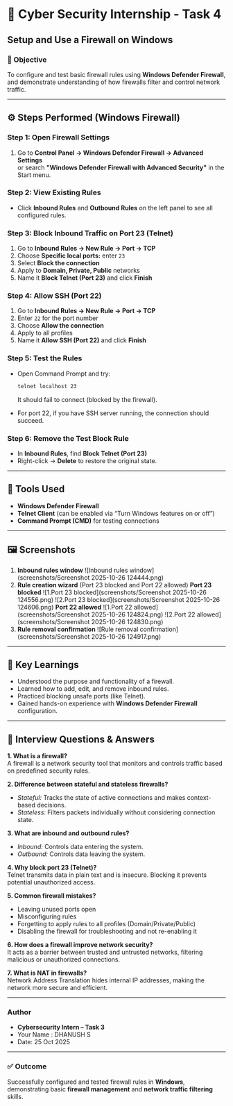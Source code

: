 # 🔐 Cyber Security Internship - Task 4  
## Setup and Use a Firewall on Windows  

### 🧭 Objective
To configure and test basic firewall rules using **Windows Defender Firewall**, and demonstrate understanding of how firewalls filter and control network traffic.

---

## ⚙️ Steps Performed (Windows Firewall)

### Step 1: Open Firewall Settings
1. Go to **Control Panel → Windows Defender Firewall → Advanced Settings**  
   or search **"Windows Defender Firewall with Advanced Security"** in the Start menu.

### Step 2: View Existing Rules
- Click **Inbound Rules** and **Outbound Rules** on the left panel to see all configured rules.

### Step 3: Block Inbound Traffic on Port 23 (Telnet)
1. Go to **Inbound Rules → New Rule → Port → TCP**  
2. Choose **Specific local ports:** enter `23`  
3. Select **Block the connection**  
4. Apply to **Domain, Private, Public** networks  
5. Name it **Block Telnet (Port 23)** and click **Finish**

### Step 4: Allow SSH (Port 22)
1. Go to **Inbound Rules → New Rule → Port → TCP**  
2. Enter `22` for the port number  
3. Choose **Allow the connection**  
4. Apply to all profiles  
5. Name it **Allow SSH (Port 22)** and click **Finish**

### Step 5: Test the Rules
- Open Command Prompt and try:
  ```bash
  telnet localhost 23
  ```
  It should fail to connect (blocked by the firewall).

- For port 22, if you have SSH server running, the connection should succeed.

### Step 6: Remove the Test Block Rule
- In **Inbound Rules**, find **Block Telnet (Port 23)**  
- Right-click → **Delete** to restore the original state.

---

## 🧰 Tools Used
- **Windows Defender Firewall**
- **Telnet Client** (can be enabled via “Turn Windows features on or off”)
- **Command Prompt (CMD)** for testing connections

---

## 🖼️ Screenshots

1. **Inbound rules window**
   ![Inbound rules window](screenshots/Screenshot 2025-10-26 124444.png)  
2. **Rule creation wizard** (Port 23 blocked and Port 22 allowed)
   **Port 23 blocked**
   ![1.Port 23 blocked](screenshots/Screenshot 2025-10-26 124556.png)
   ![2.Port 23 blocked](screenshots/Screenshot 2025-10-26 124606.png)
   **Port 22 allowed**
   ![1.Port 22 allowed](screenshots/Screenshot 2025-10-26 124824.png)
   ![2.Port 22 allowed](screenshots/Screenshot 2025-10-26 124830.png)
3. **Rule removal confirmation** 
   ![Rule removal confirmation](screenshots/Screenshot 2025-10-26 124917.png)
---

## 🧩 Key Learnings
- Understood the purpose and functionality of a firewall.  
- Learned how to add, edit, and remove inbound rules.  
- Practiced blocking unsafe ports (like Telnet).  
- Gained hands-on experience with **Windows Defender Firewall** configuration.  

---

## 🧠 Interview Questions & Answers

**1. What is a firewall?**  
A firewall is a network security tool that monitors and controls traffic based on predefined security rules.

**2. Difference between stateful and stateless firewalls?**  
- *Stateful:* Tracks the state of active connections and makes context-based decisions.  
- *Stateless:* Filters packets individually without considering connection state.

**3. What are inbound and outbound rules?**  
- *Inbound:* Controls data entering the system.  
- *Outbound:* Controls data leaving the system.

**4. Why block port 23 (Telnet)?**  
Telnet transmits data in plain text and is insecure. Blocking it prevents potential unauthorized access.

**5. Common firewall mistakes?**  
- Leaving unused ports open  
- Misconfiguring rules  
- Forgetting to apply rules to all profiles (Domain/Private/Public)  
- Disabling the firewall for troubleshooting and not re-enabling it  

**6. How does a firewall improve network security?**  
It acts as a barrier between trusted and untrusted networks, filtering malicious or unauthorized connections.

**7. What is NAT in firewalls?**  
Network Address Translation hides internal IP addresses, making the network more secure and efficient.

---
### **Author**
- **Cybersecurity Intern – Task 3** 
- Your Name : DHANUSH S 
- Date: 25 Oct 2025
---

### ✅ Outcome
Successfully configured and tested firewall rules in **Windows**, demonstrating basic **firewall management** and **network traffic filtering** skills.
